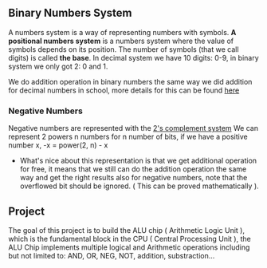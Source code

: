 ## Binary Numbers System 
A numbers system is a way of representing numbers with symbols. 
**A positional numbers system** is a numbers system where the value of symbols depends on its position. 
The number of symbols (that we call digits) is called **the base**. 
In decimal system we have 10 digits: 0-9, in binary system we only got 2: 0 and 1. 

We do addition operation in binary numbers the same way we did addition for decimal numbers in school, more details for this can be found [here](http://web.math.princeton.edu/math_alive/Crypto/Lab1/BinAdd.html)

### Negative Numbers 
Negative numbers are represented with the [2's complement system](https://en.wikipedia.org/wiki/Two%27s_complement#:~:text=Two's%20complement%20is%20a%20mathematical,method%20of%20signed%20number%20representation.&text=Two's%20complement%20is%20the%20most,generally%2C%20fixed%20point%20binary%20values.) 
We can represent 2 powers n numbers for n number of bits, if we have a positive number x, -x = power(2, n) - x 

- What's nice about this representation is that we get additional operation for free, it means that we still can do the addition operation the same way and get the right results also for negative numbers, note that the overflowed bit should be ignored. ( This can be proved mathematically ).


## Project 
The goal of this project is to build the ALU chip ( Arithmetic Logic Unit ), which is the fundamental block in the CPU ( Central Processing Unit ), the ALU Chip implements multiple logical and Arithmetic operations including but not limited to:  AND, OR, NEG, NOT, addition, substraction... 

